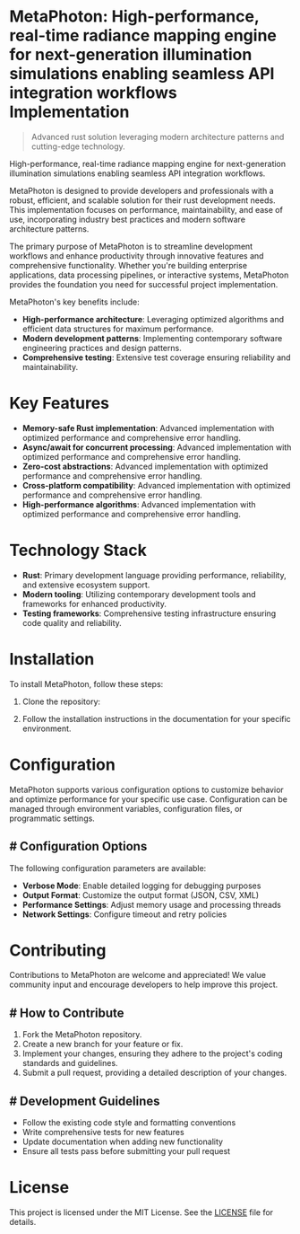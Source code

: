 <!-- fallback_MetaPhoton_20250802202627_38867 -->

# MetaPhoton: High-performance, real-time radiance mapping engine for next-generation illumination simulations enabling seamless API integration workflows Implementation
> Advanced rust solution leveraging modern architecture patterns and cutting-edge technology.

High-performance, real-time radiance mapping engine for next-generation illumination simulations enabling seamless API integration workflows.

MetaPhoton is designed to provide developers and professionals with a robust, efficient, and scalable solution for their rust development needs. This implementation focuses on performance, maintainability, and ease of use, incorporating industry best practices and modern software architecture patterns.

The primary purpose of MetaPhoton is to streamline development workflows and enhance productivity through innovative features and comprehensive functionality. Whether you're building enterprise applications, data processing pipelines, or interactive systems, MetaPhoton provides the foundation you need for successful project implementation.

MetaPhoton's key benefits include:

* **High-performance architecture**: Leveraging optimized algorithms and efficient data structures for maximum performance.
* **Modern development patterns**: Implementing contemporary software engineering practices and design patterns.
* **Comprehensive testing**: Extensive test coverage ensuring reliability and maintainability.

# Key Features

* **Memory-safe Rust implementation**: Advanced implementation with optimized performance and comprehensive error handling.
* **Async/await for concurrent processing**: Advanced implementation with optimized performance and comprehensive error handling.
* **Zero-cost abstractions**: Advanced implementation with optimized performance and comprehensive error handling.
* **Cross-platform compatibility**: Advanced implementation with optimized performance and comprehensive error handling.
* **High-performance algorithms**: Advanced implementation with optimized performance and comprehensive error handling.

# Technology Stack

* **Rust**: Primary development language providing performance, reliability, and extensive ecosystem support.
* **Modern tooling**: Utilizing contemporary development tools and frameworks for enhanced productivity.
* **Testing frameworks**: Comprehensive testing infrastructure ensuring code quality and reliability.

# Installation

To install MetaPhoton, follow these steps:

1. Clone the repository:


2. Follow the installation instructions in the documentation for your specific environment.

# Configuration

MetaPhoton supports various configuration options to customize behavior and optimize performance for your specific use case. Configuration can be managed through environment variables, configuration files, or programmatic settings.

## # Configuration Options

The following configuration parameters are available:

* **Verbose Mode**: Enable detailed logging for debugging purposes
* **Output Format**: Customize the output format (JSON, CSV, XML)
* **Performance Settings**: Adjust memory usage and processing threads
* **Network Settings**: Configure timeout and retry policies

# Contributing

Contributions to MetaPhoton are welcome and appreciated! We value community input and encourage developers to help improve this project.

## # How to Contribute

1. Fork the MetaPhoton repository.
2. Create a new branch for your feature or fix.
3. Implement your changes, ensuring they adhere to the project's coding standards and guidelines.
4. Submit a pull request, providing a detailed description of your changes.

## # Development Guidelines

* Follow the existing code style and formatting conventions
* Write comprehensive tests for new features
* Update documentation when adding new functionality
* Ensure all tests pass before submitting your pull request

# License

This project is licensed under the MIT License. See the [LICENSE](https://github.com/ludo53/MetaPhoton/blob/main/LICENSE) file for details.
